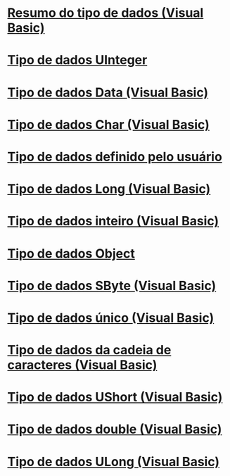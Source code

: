 # [Resumo do tipo de dados (Visual Basic)](data-type-summary.md)
# [Tipo de dados UInteger](uinteger-data-type.md)
# [Tipo de dados Data (Visual Basic)](date-data-type.md)
# [Tipo de dados Char (Visual Basic)](char-data-type.md)
# [Tipo de dados definido pelo usuário](user-defined-data-type.md)
# [Tipo de dados Long (Visual Basic)](long-data-type.md)
# [Tipo de dados inteiro (Visual Basic)](integer-data-type.md)
# [Tipo de dados Object](object-data-type.md)
# [Tipo de dados SByte (Visual Basic)](sbyte-data-type.md)
# [Tipo de dados único (Visual Basic)](single-data-type.md)
# [Tipo de dados da cadeia de caracteres (Visual Basic)](string-data-type.md)
# [Tipo de dados UShort (Visual Basic)](ushort-data-type.md)
# [Tipo de dados double (Visual Basic)](double-data-type.md)
# [Tipo de dados ULong (Visual Basic)](ulong-data-type.md)
